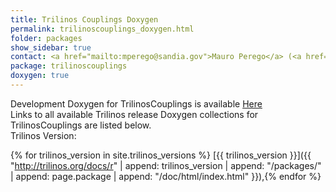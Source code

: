 ```yaml
---
title: Trilinos Couplings Doxygen
permalink: trilinoscouplings_doxygen.html
folder: packages
show_sidebar: true
contact: <a href="mailto:mperego@sandia.gov">Mauro Perego</a> (<a href="https://github.com/mperego">@mperego</a>), <a href="https://github.com/orgs/trilinos/teams/trilinoscouplings">@trilinoscouplings</a>
package: trilinoscouplings
doxygen: true
---
```


Development Doxygen for TrilinosCouplings is available [Here](http://trilinos.org/docs/dev/packages/trilinoscouplings/doc/html/index.html)  
Links to all available Trilinos release Doxygen collections for TrilinosCouplings are listed below.  
Trilinos Version: 

{% for trilinos_version in site.trilinos_versions %}
[{{ trilinos_version }}]({{ "http://trilinos.org/docs/r" | append: trilinos_version | append: "/packages/" | append: page.package | append: "/doc/html/index.html" }}),{% endfor %}
